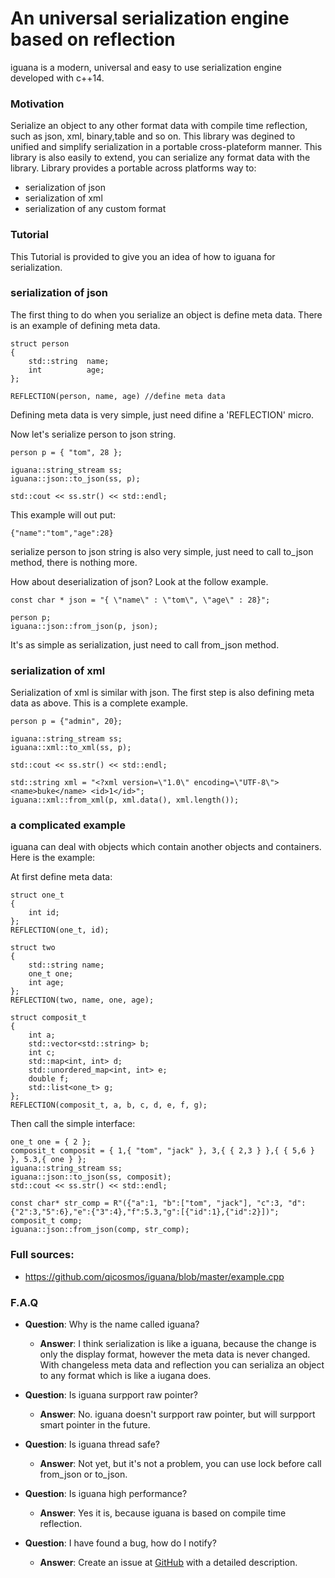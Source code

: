 # An universal serialization engine based on reflection #

iguana is a modern, universal and easy to use serialization engine developed with c++14.
### Motivation ###
Serialize an object to any other format data with compile time reflection, such as json, xml, binary,table and so on.
This library was degined to unified and simplify serialization in a portable cross-plateform manner. This library is also easily to extend, you can serialize any format data with the library.
Library provides a portable across platforms way to: 

- serialization of json
- serialization of xml
- serialization of any custom format

### Tutorial ###
This Tutorial is provided to give you an idea of how to iguana for serialization. 

### serialization of json

The first thing to do when you serialize an object is define meta data.  There is an example of defining meta data.

	struct person
	{
		std::string  name;
		int          age;
	};

	REFLECTION(person, name, age) //define meta data
Defining meta data is very simple, just need difine a 'REFLECTION' micro.

Now let's serialize person to json string.

	person p = { "tom", 28 };

	iguana::string_stream ss;
	iguana::json::to_json(ss, p);

	std::cout << ss.str() << std::endl; 
This example will out put:

	{"name":"tom","age":28}
serialize person to json string is also very simple, just need to call to_json method, there is nothing more.

How about deserialization of json? Look at the follow example.

	const char * json = "{ \"name\" : \"tom\", \"age\" : 28}";

	person p;
	iguana::json::from_json(p, json);
It's as simple as serialization, just need to call from_json method.

### serialization of xml
Serialization of xml is similar with json. The first step is also defining meta data as above. This is a complete example.

	person p = {"admin", 20};

	iguana::string_stream ss;
	iguana::xml::to_xml(ss, p);

	std::cout << ss.str() << std::endl;

	std::string xml = "<?xml version=\"1.0\" encoding=\"UTF-8\">  <name>buke</name> <id>1</id>";
	iguana::xml::from_xml(p, xml.data(), xml.length());

### a complicated example
iguana can deal with objects which contain another objects and containers. Here is the example:

At first define meta data:

	struct one_t
	{
		int id;
	};
	REFLECTION(one_t, id);
	
	struct two
	{
		std::string name;
		one_t one;
		int age;
	};
	REFLECTION(two, name, one, age);

	struct composit_t
	{
		int a;
		std::vector<std::string> b;
		int c;
		std::map<int, int> d;
		std::unordered_map<int, int> e;
		double f;
		std::list<one_t> g;
	};
	REFLECTION(composit_t, a, b, c, d, e, f, g);

Then call the simple interface:

	one_t one = { 2 };
	composit_t composit = { 1,{ "tom", "jack" }, 3,{ { 2,3 } },{ { 5,6 } }, 5.3,{ one } };
	iguana::string_stream ss;
	iguana::json::to_json(ss, composit);
	std::cout << ss.str() << std::endl;

	const char* str_comp = R"({"a":1, "b":["tom", "jack"], "c":3, "d":{"2":3,"5":6},"e":{"3":4},"f":5.3,"g":[{"id":1},{"id":2}])";
	composit_t comp;
	iguana::json::from_json(comp, str_comp);
	
### Full sources:


- https://github.com/qicosmos/iguana/blob/master/example.cpp

### F.A.Q

- **Question**: Why is the name called iguana?

	- **Answer**: I think serialization is like a iguana, because the change is only the display format, however the meta data is never changed. With changeless meta data and reflection you can serializa an object to any format which is like a iugana does.
	
- **Question**: Is iguana surpport raw pointer?

	- **Answer**: No. iguana doesn't surpport raw pointer, but will surpport smart pointer in the future.
	

- **Question**: Is iguana thread safe?

	- **Answer**: Not yet, but it's not a problem, you can use lock before call from_json or to_json.


- **Question**: Is iguana high performance?

	- **Answer**: Yes it is, because iguana is based on compile time reflection.

- **Question**: I have found a bug, how do I notify?
    - **Answer**: Create an issue at [GitHub](https://github.com/qicosmos/iguana) with a detailed description. 


